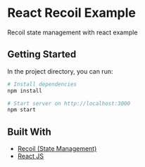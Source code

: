 # React Recoil Example

Recoil state management with react example

## Getting Started

In the project directory, you can run:

```bash
# Install dependencies
npm install

# Start server on http://localhost:3000
npm start
```

## Built With

- [Recoil (State Management)](https://recoiljs.org/)
- [React JS](https://reactjs.org/)
